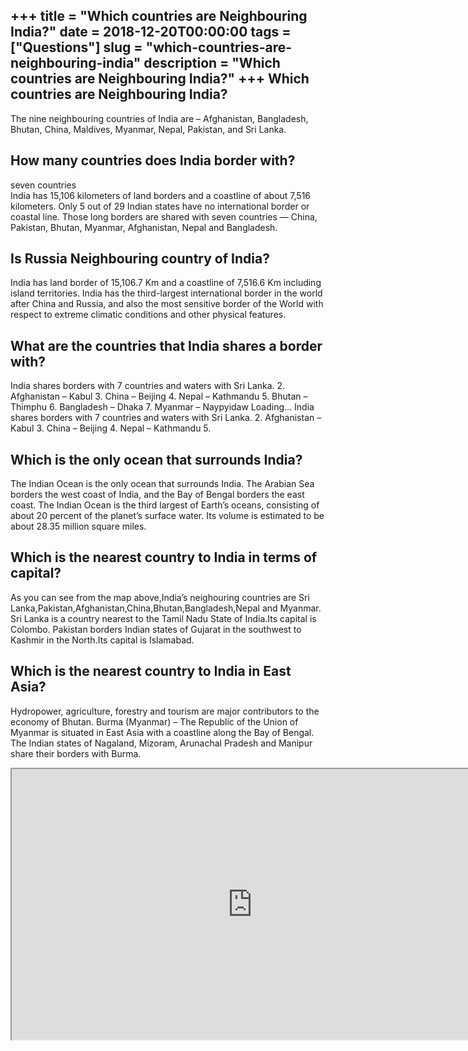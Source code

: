 +++
title = "Which countries are Neighbouring India?"
date = 2018-12-20T00:00:00
tags = ["Questions"]
slug = "which-countries-are-neighbouring-india"
description = "Which countries are Neighbouring India?"
+++
Which countries are Neighbouring India?
---------------------------------------

The nine neighbouring countries of India are – Afghanistan, Bangladesh, Bhutan, China, Maldives, Myanmar, Nepal, Pakistan, and Sri Lanka.

How many countries does India border with?
------------------------------------------

seven countries  
India has 15,106 kilometers of land borders and a coastline of about 7,516 kilometers. Only 5 out of 29 Indian states have no international border or coastal line. Those long borders are shared with seven countries — China, Pakistan, Bhutan, Myanmar, Afghanistan, Nepal and Bangladesh.

Is Russia Neighbouring country of India?
----------------------------------------

India has land border of 15,106.7 Km and a coastline of 7,516.6 Km including island territories. India has the third-largest international border in the world after China and Russia, and also the most sensitive border of the World with respect to extreme climatic conditions and other physical features.

What are the countries that India shares a border with?
-------------------------------------------------------

India shares borders with 7 countries and waters with Sri Lanka. 2. Afghanistan – Kabul 3. China – Beijing 4. Nepal – Kathmandu 5. Bhutan – Thimphu 6. Bangladesh – Dhaka 7. Myanmar – Naypyidaw Loading… India shares borders with 7 countries and waters with Sri Lanka. 2. Afghanistan – Kabul 3. China – Beijing 4. Nepal – Kathmandu 5.

Which is the only ocean that surrounds India?
---------------------------------------------

The Indian Ocean is the only ocean that surrounds India. The Arabian Sea borders the west coast of India, and the Bay of Bengal borders the east coast. The Indian Ocean is the third largest of Earth’s oceans, consisting of about 20 percent of the planet’s surface water. Its volume is estimated to be about 28.35 million square miles.

Which is the nearest country to India in terms of capital?
----------------------------------------------------------

As you can see from the map above,India’s neighouring countries are Sri Lanka,Pakistan,Afghanistan,China,Bhutan,Bangladesh,Nepal and Myanmar. Sri Lanka is a country nearest to the Tamil Nadu State of India.Its capital is Colombo. Pakistan borders Indian states of Gujarat in the southwest to Kashmir in the North.Its capital is Islamabad.

Which is the nearest country to India in East Asia?
---------------------------------------------------

Hydropower, agriculture, forestry and tourism are major contributors to the economy of Bhutan. Burma (Myanmar) – The Republic of the Union of Myanmar is situated in East Asia with a coastline along the Bay of Bengal. The Indian states of Nagaland, Mizoram, Arunachal Pradesh and Manipur share their borders with Burma.

<iframe allow="accelerometer; autoplay; clipboard-write; encrypted-media; gyroscope; picture-in-picture" allowfullscreen="" class="__youtube_prefs__  epyt-is-override  no-lazyload" data-no-lazy="1" data-origheight="433" data-origwidth="770" data-skipgform_ajax_framebjll="" height="433" id="_ytid_15190" loading="lazy" src="https://www.youtube.com/embed/gFLqVHjTaeQ?enablejsapi=1&autoplay=0&cc_load_policy=0&cc_lang_pref=&iv_load_policy=1&loop=0&modestbranding=0&rel=1&fs=1&playsinline=0&autohide=2&theme=dark&color=red&controls=1&" title="YouTube player" width="770"></iframe>